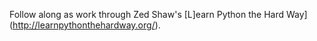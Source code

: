 Follow along as work through Zed Shaw's [L]earn Python the Hard Way](http://learnpythonthehardway.org/).
